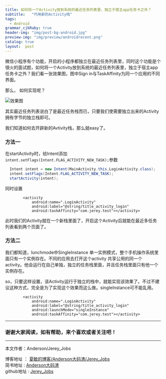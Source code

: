 ```yaml
---
title: 如何将一个Activity放到系统的最近任务列表里，独立于宿主app任务卡之外？
subtitle:   "巧用新的Activity栈"
tags:
  - Android
grammar_cjkRuby: true
header-img: "img/post-bg-android.jpg"
preview-img: "img/preview/androidrecent.png"
catalog: true
layout:  post
---
```


微信小程序有个功能，开启的小程序都独立在最近任务列表里，同时这个功能是个很火的面试题，如何将一个Activity放到系统的最近任务列表里，独立于宿主app任务卡之外？我们看一张效果图，图中Sign in与TaskAffinity为同一个应用的不同界面。

那么， 如何实现呢？

![效果图](http://upload-images.jianshu.io/upload_images/2305881-6c702cbb8d64f74e.png?imageMogr2/auto-orient/strip%7CimageView2/2/w/1240)

其实最近任务列表说白了是最近任务栈而已，只要我们使需要独立出来的Activity拥有字节的独立栈即可。

我们知道如何去开辟新的Avtivity栈，那么就easy了。

### 方法一

在startActivity时，给Intent添加`intent.setFlags(Intent.FLAG_ACTIVITY_NEW_TASK);`参数
``` java
  Intent intent = new Intent(MainActivity.this,LoginActivity.class);
  intent.setFlags(Intent.FLAG_ACTIVITY_NEW_TASK);
  startActivity(intent);
```

同时设置

```
        <activity
            android:name=".LoginActivity"
            android:label="@string/title_activity_login"
            android:taskAffinity="com.jerey.test"></activity>
```

此时我们的Activity就在一个新栈里面了，开启这个Activity后就能在最近多任务列表看到两个页面了。

### 方法二

我们都知道，lunchmode中SingleInstance
单一实例模式，整个手机操作系统里面只有一个实例存在。不同的应用去打开这个activity 共享公用的同一个activity。他会运行在自己单独，独立的任务栈里面，并且任务栈里面只有他一个实例存在。

so，只要这样设置，该Activity运行于独立的栈中，就能实现该效果了。不过不建议这种方式，完全是为了实现这个效果而这么做。singleInstance可不能乱用。

```
        <activity
            android:name=".LoginActivity"
            android:label="@string/title_activity_login"
            android:launchMode="singleInstance"
            android:taskAffinity="com.jerey.test"></activity>
```


 ----------

### 谢谢大家阅读，如有帮助，来个喜欢或者关注吧！

 ----------
 本文作者：Anderson/Jerey_Jobs

 博客地址   ： [夏敏的博客/Anderson大码渣/Jerey_Jobs][1] <br>
 简书地址   :  [Anderson大码渣][2] <br>
 github地址 :  [Jerey_Jobs][4]



  [1]: http://jerey.cn/
  [2]: http://www.jianshu.com/users/016a5ba708a0/latest_articles
  [3]: http://blog.csdn.net/jerey_jobs
  [4]: https://github.com/Jerey-Jobs
